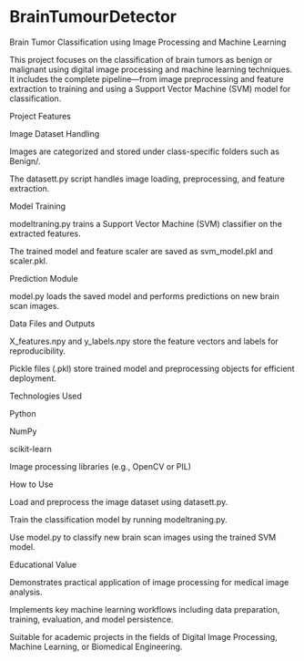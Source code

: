# BrainTumourDetector
Brain Tumor Classification using Image Processing and Machine Learning

This project focuses on the classification of brain tumors as benign or malignant using digital image processing and machine learning techniques. It includes the complete pipeline—from image preprocessing and feature extraction to training and using a Support Vector Machine (SVM) model for classification.

Project Features

Image Dataset Handling

Images are categorized and stored under class-specific folders such as Benign/.

The datasett.py script handles image loading, preprocessing, and feature extraction.

Model Training

modeltraning.py trains a Support Vector Machine (SVM) classifier on the extracted features.

The trained model and feature scaler are saved as svm_model.pkl and scaler.pkl.

Prediction Module

model.py loads the saved model and performs predictions on new brain scan images.

Data Files and Outputs

X_features.npy and y_labels.npy store the feature vectors and labels for reproducibility.

Pickle files (.pkl) store trained model and preprocessing objects for efficient deployment.

Technologies Used

Python

NumPy

scikit-learn

Image processing libraries (e.g., OpenCV or PIL)

How to Use

Load and preprocess the image dataset using datasett.py.

Train the classification model by running modeltraning.py.

Use model.py to classify new brain scan images using the trained SVM model.

Educational Value

Demonstrates practical application of image processing for medical image analysis.

Implements key machine learning workflows including data preparation, training, evaluation, and model persistence.

Suitable for academic projects in the fields of Digital Image Processing, Machine Learning, or Biomedical Engineering.
